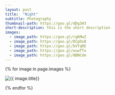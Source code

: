 ```yaml
---
layout: post
title:  "Night"
subtitle: Photography
thumbnail-path: https://goo.gl/dDg3H3
short-description: this is the short description
images:
  - image_path: https://goo.gl/rgKMwZ
  - image_path: https://goo.gl/DCpDsB
  - image_path: https://goo.gl/bVTqRE
  - image_path: https://goo.gl/euwTTo
  - image_path: https://goo.gl/8BNCdm
---
```

{% for image in page.images %}
  <div class="collection">
	<img src="{{ image.image_path }}" alt="{{ image.title}}"/>
	<p></p>
  </div>
{% endfor %}
